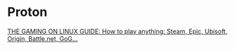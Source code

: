 # Proton
[THE GAMING ON LINUX GUIDE: How to play anything: Steam, Epic, Ubisoft, Origin, Battle.net, GoG...](https://youtu.be/v9tb1gTTbJE)
